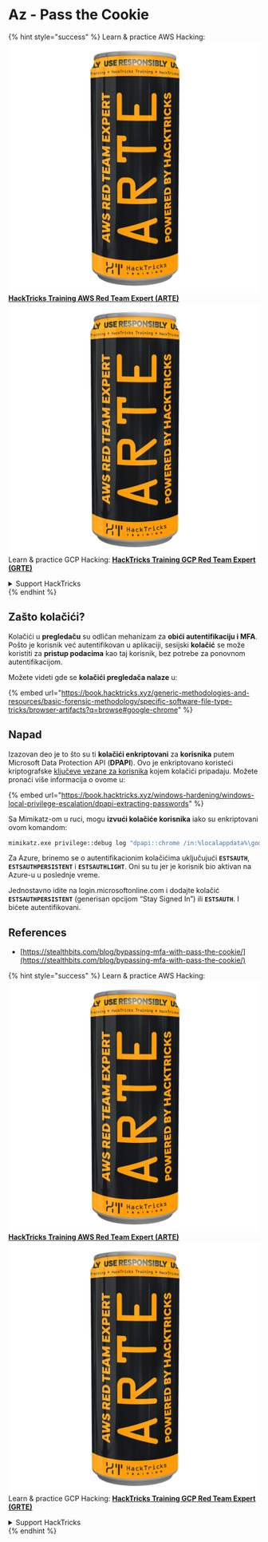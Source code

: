 # Az - Pass the Cookie

{% hint style="success" %}
Learn & practice AWS Hacking:<img src="../../../.gitbook/assets/image (1) (1) (1).png" alt="" data-size="line">[**HackTricks Training AWS Red Team Expert (ARTE)**](https://training.hacktricks.xyz/courses/arte)<img src="../../../.gitbook/assets/image (1) (1) (1).png" alt="" data-size="line">\
Learn & practice GCP Hacking: <img src="../../../.gitbook/assets/image (2).png" alt="" data-size="line">[**HackTricks Training GCP Red Team Expert (GRTE)**<img src="../../../.gitbook/assets/image (2).png" alt="" data-size="line">](https://training.hacktricks.xyz/courses/grte)

<details>

<summary>Support HackTricks</summary>

* Check the [**subscription plans**](https://github.com/sponsors/carlospolop)!
* **Join the** 💬 [**Discord group**](https://discord.gg/hRep4RUj7f) or the [**telegram group**](https://t.me/peass) or **follow** us on **Twitter** 🐦 [**@hacktricks\_live**](https://twitter.com/hacktricks_live)**.**
* **Share hacking tricks by submitting PRs to the** [**HackTricks**](https://github.com/carlospolop/hacktricks) and [**HackTricks Cloud**](https://github.com/carlospolop/hacktricks-cloud) github repos.

</details>
{% endhint %}

## Zašto kolačići?

Kolačići u **pregledaču** su odličan mehanizam za **obići autentifikaciju i MFA**. Pošto je korisnik već autentifikovan u aplikaciji, sesijski **kolačić** se može koristiti za **pristup podacima** kao taj korisnik, bez potrebe za ponovnom autentifikacijom.

Možete videti gde se **kolačići pregledača nalaze** u:

{% embed url="https://book.hacktricks.xyz/generic-methodologies-and-resources/basic-forensic-methodology/specific-software-file-type-tricks/browser-artifacts?q=browse#google-chrome" %}

## Napad

Izazovan deo je to što su ti **kolačići enkriptovani** za **korisnika** putem Microsoft Data Protection API (**DPAPI**). Ovo je enkriptovano koristeći kriptografske [ključeve vezane za korisnika](https://book.hacktricks.xyz/windows-hardening/windows-local-privilege-escalation/dpapi-extracting-passwords) kojem kolačići pripadaju. Možete pronaći više informacija o ovome u:

{% embed url="https://book.hacktricks.xyz/windows-hardening/windows-local-privilege-escalation/dpapi-extracting-passwords" %}

Sa Mimikatz-om u ruci, mogu **izvući kolačiće korisnika** iako su enkriptovani ovom komandom:
```bash
mimikatz.exe privilege::debug log "dpapi::chrome /in:%localappdata%\google\chrome\USERDA~1\default\cookies /unprotect" exit
```
Za Azure, brinemo se o autentifikacionim kolačićima uključujući **`ESTSAUTH`**, **`ESTSAUTHPERSISTENT`** i **`ESTSAUTHLIGHT`**. Oni su tu jer je korisnik bio aktivan na Azure-u u poslednje vreme.

Jednostavno idite na login.microsoftonline.com i dodajte kolačić **`ESTSAUTHPERSISTENT`** (generisan opcijom “Stay Signed In”) ili **`ESTSAUTH`**. I bićete autentifikovani.

## References

* [https://stealthbits.com/blog/bypassing-mfa-with-pass-the-cookie/](https://stealthbits.com/blog/bypassing-mfa-with-pass-the-cookie/)

{% hint style="success" %}
Learn & practice AWS Hacking:<img src="../../../.gitbook/assets/image (1) (1) (1).png" alt="" data-size="line">[**HackTricks Training AWS Red Team Expert (ARTE)**](https://training.hacktricks.xyz/courses/arte)<img src="../../../.gitbook/assets/image (1) (1) (1).png" alt="" data-size="line">\
Learn & practice GCP Hacking: <img src="../../../.gitbook/assets/image (2).png" alt="" data-size="line">[**HackTricks Training GCP Red Team Expert (GRTE)**<img src="../../../.gitbook/assets/image (2).png" alt="" data-size="line">](https://training.hacktricks.xyz/courses/grte)

<details>

<summary>Support HackTricks</summary>

* Check the [**subscription plans**](https://github.com/sponsors/carlospolop)!
* **Join the** 💬 [**Discord group**](https://discord.gg/hRep4RUj7f) or the [**telegram group**](https://t.me/peass) or **follow** us on **Twitter** 🐦 [**@hacktricks\_live**](https://twitter.com/hacktricks_live)**.**
* **Share hacking tricks by submitting PRs to the** [**HackTricks**](https://github.com/carlospolop/hacktricks) and [**HackTricks Cloud**](https://github.com/carlospolop/hacktricks-cloud) github repos.

</details>
{% endhint %}

